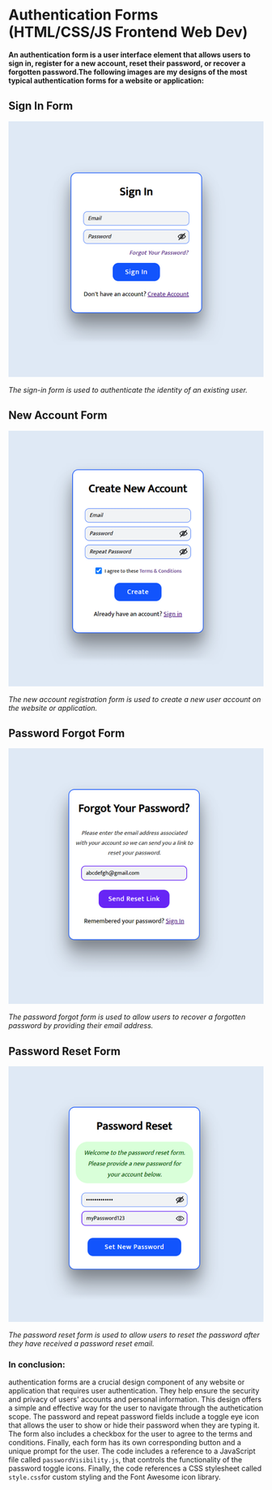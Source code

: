 # Authentication Forms (HTML/CSS/JS Frontend Web Dev)


**An authentication form is a user interface element that allows users to sign in, register for a new account,
reset their password, or recover a forgotten password.The following images are my designs of the most typical
authentication forms for a website or application:**


## Sign In Form
![Sign In Image](SignInUI.png)

*The sign-in form is used to authenticate the identity of an existing user.*

## New Account Form
![New Account Image](NewAccountUI.png)

*The new account registration form is used to create a new user account on the website or application.*

## Password Forgot Form
![Password Forgot Image](PasswordForgotUI.png)

*The password forgot form is used to allow users to recover a forgotten password by providing their email address.*

## Password Reset Form
![Password Reset Image](PasswordResetUI.png)

*The password reset form is used to allow users to reset the password after they have received a password reset email.*


### In conclusion:

authentication forms are a crucial design component of any website or application that requires user authentication.
They help ensure the security and privacy of users' accounts and personal information.
This design offers a simple and effective way for the user to navigate through the authetication scope.
The password and repeat password fields include a toggle eye icon  that allows the user to show or hide their password
when they are typing it. The form also includes a checkbox for the user to agree to the terms and conditions.
Finally, each form has its own corresponding button and a unique prompt for the user. The code includes a reference to
a JavaScript file called `passwordVisibility.js`, that controls the functionality of the password toggle icons.
Finally, the code references a CSS stylesheet called `style.css`for custom styling and the Font Awesome icon library.